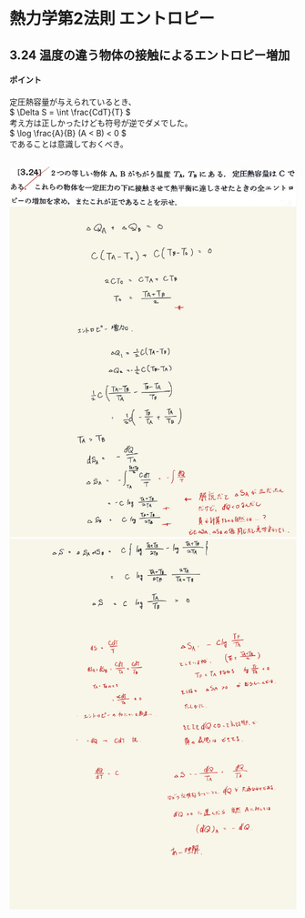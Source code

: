 <script type="text/javascript" async src="https://cdnjs.cloudflare.com/ajax/libs/mathjax/2.7.7/MathJax.js?config=TeX-MML-AM_CHTML">


</script>

<script type="text/x-mathjax-config">
 MathJax.Hub.Config({
 tex2jax: {
 inlineMath: [['$', '$'] ],
 displayMath: [ ['$$','$$'], ["\\[","\\]"] ]
 }
 });
</script>

# 熱力学第2法則 エントロピー
## 3.24 温度の違う物体の接触によるエントロピー増加

#### ポイント

定圧熱容量が与えられているとき、
<br>
$ \Delta S = \int \frac{CdT}{T} $
<br>
考え方は正しかったけども符号が逆でダメでした。
<br>
$ \log \frac{A}{B} (A < B)  < 0 $
<br>
であることは意識しておくべき。
<br>
<br>

<img width="600" alt="Harashima-83" src="./images/Harashima-83.jpg">
<img width="600" alt="Harashima-84" src="./images/Harashima-84.jpg">